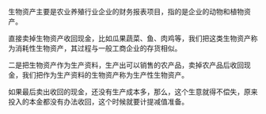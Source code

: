 生物资产主要是农业养殖行业企业的财务报表项目，指的是企业的动物和植物资产。

直接卖掉生物资产收回现金，比如瓜果蔬菜、鱼、肉鸡等，我们把这类生物资产称为消耗性生物资产，其过程与一般工商企业的存货相似。

二是把生物资产作为生产资料，生产出可以销售的农产品，卖掉农产品后收回现金，我们把作为生产资料的生物资产称为生产性生物资产。

如果最后卖出收回的现金，还没有生产成本多，那么，这个生意就得不偿失，原来投入的本金都没有办法收回，这个时候就要计提减值准备。

